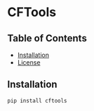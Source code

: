 # CFTools

## Table of Contents

- [Installation](#installation)
- [License](#license)

## Installation

```console
pip install cftools
```
